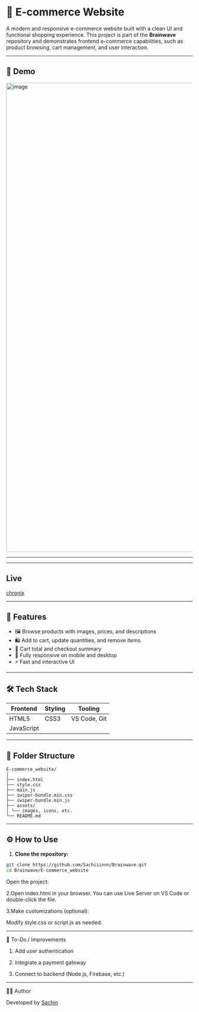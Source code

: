 # 🛒 E-commerce Website

A modern and responsive e-commerce website built with a clean UI and functional shopping experience. This project is part of the **Brainwave** repository and demonstrates frontend e-commerce capabilities, such as product browsing, cart management, and user interaction.

---

## 📸 Demo

<img width="2542" height="1267" alt="image" src="https://github.com/user-attachments/assets/d821f6d9-2cc6-4f71-ac8c-57a12005a1c4" />


---

---

## Live

[chronix](https://chronix-sachiiinnn.netlify.app/)

---

## 🚀 Features

- 🖼️ Browse products with images, prices, and descriptions  
- 🛍️ Add to cart, update quantities, and remove items  
- 🧮 Cart total and checkout summary  
- 📱 Fully responsive on mobile and desktop  
- ⚡ Fast and interactive UI  

---

## 🛠️ Tech Stack

| Frontend    | Styling                    | Tooling         |
|-------------|----------------------------|------------------|
| HTML5       | CSS3                       | VS Code, Git     |
| JavaScript  |                            |                  |


---

## 📂 Folder Structure
```
E-commerce_website/
│
├── index.html
├── style.css
├── main.js
├── swiper-bundle.min.css
├── swiper-bundle.min.js
├── assets/
│ └── images, icons, etc.
└── README.md
```

---

## ⚙️ How to Use

1. **Clone the repository:**

```bash
git clone https://github.com/Sachiiinnn/Brainwave.git
cd Brainwave/E-commerce_website
```
Open the project:

2.Open index.html in your browser. You can use Live Server on VS Code or double-click the file.

3.Make customizations (optional):

Modify style.css or script.js as needed.

---
📌 To-Do / Improvements

1. Add user authentication

2. Integrate a payment gateway

3. Connect to backend (Node.js, Firebase, etc.)

 ---


🙋‍♂️ Author

Developed by [Sachin](https://github.com/Sachiiinnn)
